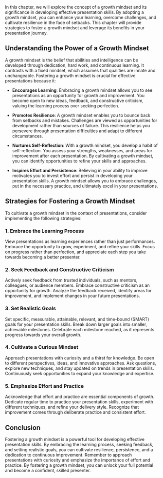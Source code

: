 
In this chapter, we will explore the concept of a growth mindset and its significance in developing effective presentation skills. By adopting a growth mindset, you can enhance your learning, overcome challenges, and cultivate resilience in the face of setbacks. This chapter will provide strategies to foster a growth mindset and leverage its benefits in your presentation journey.

**Understanding the Power of a Growth Mindset**
-----------------------------------------------

A growth mindset is the belief that abilities and intelligence can be developed through dedication, hard work, and continuous learning. It contrasts with a fixed mindset, which assumes that qualities are innate and unchangeable. Fostering a growth mindset is crucial for effective presentations because it:

* **Encourages Learning**: Embracing a growth mindset allows you to see presentations as an opportunity for growth and improvement. You become open to new ideas, feedback, and constructive criticism, valuing the learning process over seeking perfection.

* **Promotes Resilience**: A growth mindset enables you to bounce back from setbacks and mistakes. Challenges are viewed as opportunities for development rather than sources of failure. This resilience helps you persevere through presentation difficulties and adapt to different circumstances.

* **Nurtures Self-Reflection**: With a growth mindset, you develop a habit of self-reflection. You assess your strengths, weaknesses, and areas for improvement after each presentation. By cultivating a growth mindset, you can identify opportunities to refine your skills and approaches.

* **Inspires Effort and Persistence**: Believing in your ability to improve motivates you to invest effort and persist in developing your presentation skills. A growth mindset allows you to embrace challenges, put in the necessary practice, and ultimately excel in your presentations.

**Strategies for Fostering a Growth Mindset**
---------------------------------------------

To cultivate a growth mindset in the context of presentations, consider implementing the following strategies:

### **1. Embrace the Learning Process**

View presentations as learning experiences rather than just performances. Embrace the opportunity to grow, experiment, and refine your skills. Focus on progress rather than perfection, and appreciate each step you take towards becoming a better presenter.

### **2. Seek Feedback and Constructive Criticism**

Actively seek feedback from trusted individuals, such as mentors, colleagues, or audience members. Embrace constructive criticism as an opportunity for growth. Analyze the feedback received, identify areas for improvement, and implement changes in your future presentations.

### **3. Set Realistic Goals**

Set specific, measurable, attainable, relevant, and time-bound (SMART) goals for your presentation skills. Break down larger goals into smaller, achievable milestones. Celebrate each milestone reached, as it represents progress towards your overall growth.

### **4. Cultivate a Curious Mindset**

Approach presentations with curiosity and a thirst for knowledge. Be open to different perspectives, ideas, and innovative approaches. Ask questions, explore new techniques, and stay updated on trends in presentation skills. Continuously seek opportunities to expand your knowledge and expertise.

### **5. Emphasize Effort and Practice**

Acknowledge that effort and practice are essential components of growth. Dedicate regular time to practice your presentation skills, experiment with different techniques, and refine your delivery style. Recognize that improvement comes through deliberate practice and consistent effort.

**Conclusion**
--------------

Fostering a growth mindset is a powerful tool for developing effective presentation skills. By embracing the learning process, seeking feedback, and setting realistic goals, you can cultivate resilience, persistence, and a dedication to continuous improvement. Remember to approach presentations with curiosity and emphasize the importance of effort and practice. By fostering a growth mindset, you can unlock your full potential and become a confident, skilled presenter.

